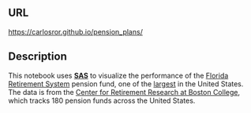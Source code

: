 ## URL
https://carlosror.github.io/pension_plans/

## Description
  This notebook uses **[SAS](https://www.sas.com/en_us/software/university-edition.html)** to visualize the performance of
  the [Florida Retirement System](https://www.myfrs.com/) pension fund, one of the
  [largest](https://en.wikipedia.org/wiki/State_Board_of_Administration_of_Florida) 
  in the United States. The data is from the 
  [Center for Retirement Research at Boston College](https://publicplansdata.org/about/our-research/), 
  which tracks 180 pension funds across the United States.
